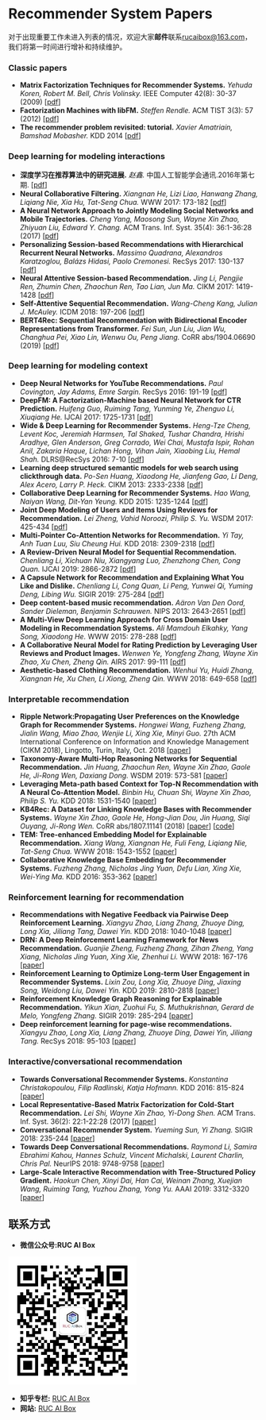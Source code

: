 # Recommender System Papers
对于出现重要工作未进入列表的情况，欢迎大家**邮件**联系[rucaibox@163.com](mailto:shuqingbian@gmail.com)，我们将第一时间进行增补和持续维护。

### Classic papers
-	**Matrix Factorization Techniques for Recommender Systems.** *Yehuda Koren, Robert M. Bell, Chris Volinsky.* IEEE Computer 42(8): 30-37 (2009) [[pdf](https://ieeexplore.ieee.org/stamp/stamp.jsp?tp=&arnumber=5197422)]
-	**Factorization Machines with libFM.** *Steffen Rendle.* ACM TIST 3(3): 57 (2012) [[pdf](https://www.csie.ntu.edu.tw/~b97053/paper/Factorization%20Machines%20with%20libFM.pdf)]
-	**The recommender problem revisited: tutorial.** *Xavier Amatriain, Bamshad Mobasher.* KDD 2014 [[pdf](https://www.kdd.org/kdd2014/tutorials/KDD%20-%20The%20Recommender%20Problem%20Revisited.pdf)]
### Deep learning for modeling interactions
-	**深度学习在推荐算法中的研究进展.** *赵鑫.* 中国人工智能学会通讯.2016年第七期. [[pdf](https://www.caai.cn/index.php?s=/home/file/download/id/108.html)]
-	**Neural Collaborative Filtering.** *Xiangnan He, Lizi Liao, Hanwang Zhang, Liqiang Nie, Xia Hu, Tat-Seng Chua.* WWW 2017: 173-182 [[pdf](https://arxiv.org/pdf/1708.05031.pdf)]
-	**A Neural Network Approach to Jointly Modeling Social Networks and Mobile Trajectories.** *Cheng Yang, Maosong Sun, Wayne Xin Zhao, Zhiyuan Liu, Edward Y. Chang.* ACM Trans. Inf. Syst. 35(4): 36:1-36:28 (2017) [[pdf](https://arxiv.org/pdf/1606.08154.pdf)]
-	**Personalizing Session-based Recommendations with Hierarchical Recurrent Neural Networks.** *Massimo Quadrana, Alexandros Karatzoglou, Balázs Hidasi, Paolo Cremonesi.* RecSys 2017: 130-137 [[pdf](https://arxiv.org/pdf/1706.04148.pdf)]
-	**Neural Attentive Session-based Recommendation.** *Jing Li, Pengjie Ren, Zhumin Chen, Zhaochun Ren, Tao Lian, Jun Ma.* CIKM 2017: 1419-1428 [[pdf](https://arxiv.org/pdf/1711.04725.pdf)]
-	**Self-Attentive Sequential Recommendation.** *Wang-Cheng Kang, Julian J. McAuley.* ICDM 2018: 197-206 [[pdf](https://arxiv.org/pdf/1808.09781.pdf)]
-	**BERT4Rec: Sequential Recommendation with Bidirectional Encoder Representations from Transformer.** *Fei Sun, Jun Liu, Jian Wu, Changhua Pei, Xiao Lin, Wenwu Ou, Peng Jiang.* CoRR abs/1904.06690 (2019) [[pdf](https://arxiv.org/pdf/1904.06690.pdf)]

### Deep learning for modeling context
-	**Deep Neural Networks for YouTube Recommendations.** *Paul Covington, Jay Adams, Emre Sargin.* RecSys 2016: 191-19 [[pdf](https://static.googleusercontent.com/media/research.google.com/zh-CN//pubs/archive/45530.pdf)]
-	**DeepFM: A Factorization-Machine based Neural Network for CTR Prediction.** *Huifeng Guo, Ruiming Tang, Yunming Ye, Zhenguo Li, Xiuqiang He.* IJCAI 2017: 1725-1731 [[pdf](https://www.ijcai.org/proceedings/2017/0239.pdf)]
-	**Wide & Deep Learning for Recommender Systems.** *Heng-Tze Cheng, Levent Koc, Jeremiah Harmsen, Tal Shaked, Tushar Chandra, Hrishi Aradhye, Glen Anderson, Greg Corrado, Wei Chai, Mustafa Ispir, Rohan Anil, Zakaria Haque, Lichan Hong, Vihan Jain, Xiaobing Liu, Hemal Shah.* DLRS@RecSys 2016: 7-10 [[pdf](https://arxiv.org/pdf/1606.07792.pdf)]
-	**Learning deep structured semantic models for web search using clickthrough data.** *Po-Sen Huang, Xiaodong He, Jianfeng Gao, Li Deng, Alex Acero, Larry P. Heck.* CIKM 2013: 2333-2338 [[pdf](https://www.microsoft.com/en-us/research/wp-content/uploads/2016/02/cikm2013_DSSM_fullversion.pdf)]
-	**Collaborative Deep Learning for Recommender Systems.** *Hao Wang, Naiyan Wang, Dit-Yan Yeung.* KDD 2015: 1235-1244 [[pdf](https://arxiv.org/pdf/1409.2944.pdf)]
-	**Joint Deep Modeling of Users and Items Using Reviews for Recommendation.** *Lei Zheng, Vahid Noroozi, Philip S. Yu.* WSDM 2017: 425-434 [[pdf](https://arxiv.org/pdf/1701.04783.pdf)]
-	**Multi-Pointer Co-Attention Networks for Recommendation.** *Yi Tay, Anh Tuan Luu, Siu Cheung Hui.* KDD 2018: 2309-2318 [[pdf](https://arxiv.org/pdf/1801.09251.pdf)]
-	**A Review-Driven Neural Model for Sequential Recommendation.** *Chenliang Li, Xichuan Niu, Xiangyang Luo, Zhenzhong Chen, Cong Quan.* IJCAI 2019: 2866-2872 [[pdf](https://www.ijcai.org/proceedings/2019/0397.pdf)]
-	**A Capsule Network for Recommendation and Explaining What You Like and Dislike.** *Chenliang Li, Cong Quan, Li Peng, Yunwei Qi, Yuming Deng, Libing Wu.* SIGIR 2019: 275-284 [[pdf](https://arxiv.org/pdf/1907.00687.pdf)]
-	**Deep content-based music recommendation.** *Aäron Van Den Oord, Sander Dieleman, Benjamin Schrauwen.* NIPS 2013: 2643-2651 [[pdf](https://papers.nips.cc/paper/5004-deep-content-based-music-recommendation)]
-	**A Multi-View Deep Learning Approach for Cross Domain User Modeling in Recommendation Systems.** *Ali Mamdouh Elkahky, Yang Song, Xiaodong He.* WWW 2015: 278-288 [[pdf](https://www.microsoft.com/en-us/research/wp-content/uploads/2016/02/frp1159-songA.pdf)]
-	**A Collaborative Neural Model for Rating Prediction by Leveraging User Reviews and Product Images.** *Wenwen Ye, Yongfeng Zhang, Wayne Xin Zhao, Xu Chen, Zheng Qin.* AIRS 2017: 99-111 [[pdf](https://link.springer.com/chapter/10.1007/978-3-319-70145-5_8)]
-	**Aesthetic-based Clothing Recommendation.** *Wenhui Yu, Huidi Zhang, Xiangnan He, Xu Chen, Li Xiong, Zheng Qin.* WWW 2018: 649-658 [[pdf](https://arxiv.org/pdf/1809.05822.pdf)]

### Interpretable recommendation

- **Ripple Network:Propagating User Preferences on the Knowledge Graph for Recommender Systems.** *Hongwei Wang, Fuzheng Zhang, Jialin Wang, Miao Zhao, Wenjie Li, Xing Xie, Minyi Guo.* 27th ACM International Conference on Information and Knowledge Management (CIKM 2018), Lingotto, Turin, Italy, Oct. 2018 [[paper](https://dl.acm.org/citation.cfm?id=3271739)]
- **Taxonomy-Aware Multi-Hop Reasoning Networks for Sequential Recommendation.** *Jin Huang, Zhaochun Ren, Wayne Xin Zhao, Gaole He, Ji-Rong Wen, Daxiang Dong.* WSDM 2019: 573-581 [[paper](https://dl.acm.org/citation.cfm?id=3290972)]
- **Leveraging Meta-path based Context for Top-N Recommendation with A Neural Co-Attention Model.** *Binbin Hu, Chuan Shi, Wayne Xin Zhao, Philip S. Yu.* KDD 2018: 1531-1540 [[paper](https://dl.acm.org/citation.cfm?id=3219965)]
- **KB4Rec: A Dataset for Linking Knowledge Bases with Recommender Systems.** *Wayne Xin Zhao, Gaole He, Hong-Jian Dou, Jin Huang, Siqi Ouyang, Ji-Rong Wen.* CoRR abs/1807.11141 (2018) [[paper](https://www.mitpressjournals.org/doi/abs/10.1162/dint_a_00008)] [[code](https://github.com/RUCDM/KB4Rec)]
- **TEM: Tree-enhanced Embedding Model for Explainable Recommendation.** *Xiang Wang, Xiangnan He, Fuli Feng, Liqiang Nie, Tat-Seng Chua.* WWW 2018: 1543-1552 [[paper](https://dl.acm.org/citation.cfm?id=3178876.3186066)]
- **Collaborative Knowledge Base Embedding for Recommender Systems.** *Fuzheng Zhang, Nicholas Jing Yuan, Defu Lian, Xing Xie, Wei-Ying Ma.* KDD 2016: 353-362 [[paper](https://dl.acm.org/citation.cfm?id=2939673)]

### Reinforcement learning for recommendation

- **Recommendations with Negative Feedback via Pairwise Deep Reinforcement Learning.** *Xiangyu Zhao, Liang Zhang, Zhuoye Ding, Long Xia, Jiliang Tang, Dawei Yin.* KDD 2018: 1040-1048 [[paper](https://dl.acm.org/citation.cfm?doid=3219819.3219886)]
- **DRN: A Deep Reinforcement Learning Framework for News Recommendation.** *Guanjie Zheng, Fuzheng Zhang, Zihan Zheng, Yang Xiang, Nicholas Jing Yuan, Xing Xie, Zhenhui Li.* WWW 2018: 167-176 [[paper](https://dl.acm.org/citation.cfm?id=3185994)]
- **Reinforcement Learning to Optimize Long-term User Engagement in Recommender Systems.** *Lixin Zou, Long Xia, Zhuoye Ding, Jiaxing Song, Weidong Liu, Dawei Yin.* KDD 2019: 2810-2818 [[paper](https://dl.acm.org/citation.cfm?doid=3292500.3330668)]
- **Reinforcement Knowledge Graph Reasoning for Explainable Recommendation.** *Yikun Xian, Zuohui Fu, S. Muthukrishnan, Gerard de Melo, Yongfeng Zhang.* SIGIR 2019: 285-294 [[paper](https://dl.acm.org/citation.cfm?id=3331203)]
- **Deep reinforcement learning for page-wise recommendations.** *Xiangyu Zhao, Long Xia, Liang Zhang, Zhuoye Ding, Dawei Yin, Jiliang Tang.* RecSys 2018: 95-103 [[paper](https://dl.acm.org/citation.cfm?id=3240374)]

### Interactive/conversational recommendation

- **Towards Conversational Recommender Systems.** *Konstantina Christakopoulou, Filip Radlinski, Katja Hofmann.* KDD 2016: 815-824 [[paper](https://dl.acm.org/citation.cfm?id=2939746)]
- **Local Representative-Based Matrix Factorization for Cold-Start Recommendation.** *Lei Shi, Wayne Xin Zhao, Yi-Dong Shen.* ACM Trans. Inf. Syst. 36(2): 22:1-22:28 (2017) [[paper](https://dl.acm.org/citation.cfm?id=3108148)]
- **Conversational Recommender System.** *Yueming Sun, Yi Zhang.* SIGIR 2018: 235-244 [[paper](https://dl.acm.org/citation.cfm?id=3210002)]
- **Towards Deep Conversational Recommendations.** *Raymond Li, Samira Ebrahimi Kahou, Hannes Schulz, Vincent Michalski, Laurent Charlin, Chris Pal.* NeurIPS 2018: 9748-9758 [[paper](https://papers.nips.cc/paper/8180-towards-deep-conversational-recommendations)]
- **Large-Scale Interactive Recommendation with Tree-Structured Policy Gradient.** *Haokun Chen, Xinyi Dai, Han Cai, Weinan Zhang, Xuejian Wang, Ruiming Tang, Yuzhou Zhang, Yong Yu.* AAAI 2019: 3312-3320 [[paper](https://arxiv.org/pdf/1811.05869.pdf)]

## 联系方式

+ **微信公众号:RUC AI Box** 

[![detail statistics](https://github.com/RUCAIBox/RSPapers/blob/master/wechat_code.jpg)](https://github.com/RUCAIBox/RSPapers/blob/master/wechat_code.jpg)

+ **知乎专栏:** [RUC AI Box](https://zhuanlan.zhihu.com/RucAIBox)
+ **网站:** [RUC AI Box](http://aibox.ruc.edu.cn/)
